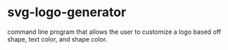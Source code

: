 # svg-logo-generator
command line program that allows the user to customize a logo based off shape, text color, and shape color. 
